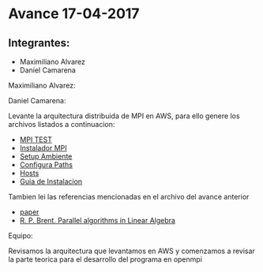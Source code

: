 # Avance 17-04-2017

## Integrantes:

* Maximiliano Alvarez
* Daniel Camarena

Maximiliano Alvarez:


Daniel Camarena:

Levante la arquitectura distribuida de MPI en AWS, para ello genere los archivos listados a continuacion:

* [MPI TEST](hello.sh)
* [Instalador MPI](installmpi.sh)
* [Setup Ambiente](setup_env.sh)
* [Configura Paths](sourcefile)
* [Hosts](hosts.sh)
* [Guia de Instalacion](MPI_Distributed.md)

Tambien lei las referencias mencionadas en el archivo del avance anterior
* [paper](https://www.researchgate.net/publication/2685119_An_Analysis_Of_Parallel_Implementations_Of_The_Block-Jacobi_Algorithm_For_Computing_The_Svd)
* [R. P. Brent. Parallel algorithms in Linear Algebra](http://citeseerx.ist.psu.edu/viewdoc/download?doi=10.1.1.56.3732&rep=rep1&type=pdf) 

Equipo:

Revisamos la arquitectura que levantamos en AWS y comenzamos a revisar la parte teorica para el desarrollo del programa en openmpi


